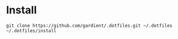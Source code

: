 # Install

```
git clone https://github.com/gardient/.dotfiles.git ~/.dotfiles
~/.dotfiles/install
```